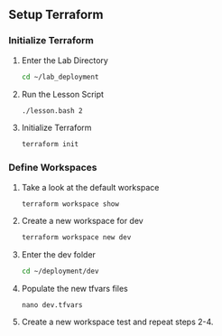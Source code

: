 ## Setup Terraform

### Initialize Terraform
1. Enter the Lab Directory<br/>

     ```bash
    cd ~/lab_deployment
     ```

2. Run the Lesson Script<br/>

     ```bash
     ./lesson.bash 2
     ```

3. Initialize Terraform<br/>

     ```bash
     terraform init
     ```

### Define Workspaces
1. Take a look at the default workspace<br/>

    ```bash
    terraform workspace show
    ```
2. Create a new workspace for dev<br/>

    ```bash
    terraform workspace new dev
    ```
3. Enter the dev folder<br/>

    ```bash
    cd ~/deployment/dev
    ```
4. Populate the new tfvars files<br/>

    ```
    nano dev.tfvars
    ```
5. Create a new workspace test and repeat steps 2-4.